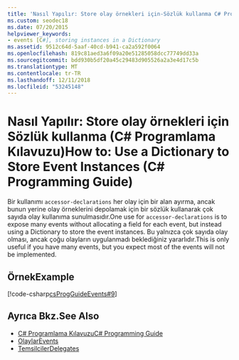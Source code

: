 ```yaml
---
title: 'Nasıl Yapılır: Store olay örnekleri için-Sözlük kullanma C# Programlama Kılavuzu'
ms.custom: seodec18
ms.date: 07/20/2015
helpviewer_keywords:
- events [C#], storing instances in a Dictionary
ms.assetid: 9512c64d-5aaf-40cd-b941-ca2a592f0064
ms.openlocfilehash: 819c81aed3a6f09a20e51285058dcc77749dd33a
ms.sourcegitcommit: bdd930b5df20a45c29483d905526a2a3e4d17c5b
ms.translationtype: MT
ms.contentlocale: tr-TR
ms.lasthandoff: 12/11/2018
ms.locfileid: "53245148"
---
```

# <a name="how-to-use-a-dictionary-to-store-event-instances-c-programming-guide"></a><span data-ttu-id="bb6e8-102">Nasıl Yapılır: Store olay örnekleri için Sözlük kullanma (C# Programlama Kılavuzu)</span><span class="sxs-lookup"><span data-stu-id="bb6e8-102">How to: Use a Dictionary to Store Event Instances (C# Programming Guide)</span></span>
<span data-ttu-id="bb6e8-103">Bir kullanımı `accessor-declarations` her olay için bir alan ayırma, ancak bunun yerine olay örneklerini depolamak için bir sözlük kullanarak çok sayıda olay kullanıma sunulmasıdır.</span><span class="sxs-lookup"><span data-stu-id="bb6e8-103">One use for `accessor-declarations` is to expose many events without allocating a field for each event, but instead using a Dictionary to store the event instances.</span></span> <span data-ttu-id="bb6e8-104">Bu yalnızca çok sayıda olay olması, ancak çoğu olayların uygulanmadı beklediğiniz yararlıdır.</span><span class="sxs-lookup"><span data-stu-id="bb6e8-104">This is only useful if you have many events, but you expect most of the events will not be implemented.</span></span>  
  
## <a name="example"></a><span data-ttu-id="bb6e8-105">Örnek</span><span class="sxs-lookup"><span data-stu-id="bb6e8-105">Example</span></span>  
 [!code-csharp[csProgGuideEvents#9](../../../csharp/programming-guide/events/codesnippet/CSharp/how-to-use-a-dictionary-to-store-event-instances_1.cs)]  
  
## <a name="see-also"></a><span data-ttu-id="bb6e8-106">Ayrıca Bkz.</span><span class="sxs-lookup"><span data-stu-id="bb6e8-106">See Also</span></span>

- [<span data-ttu-id="bb6e8-107">C# Programlama Kılavuzu</span><span class="sxs-lookup"><span data-stu-id="bb6e8-107">C# Programming Guide</span></span>](../../../csharp/programming-guide/index.md)  
- [<span data-ttu-id="bb6e8-108">Olaylar</span><span class="sxs-lookup"><span data-stu-id="bb6e8-108">Events</span></span>](../../../csharp/programming-guide/events/index.md)  
- [<span data-ttu-id="bb6e8-109">Temsilciler</span><span class="sxs-lookup"><span data-stu-id="bb6e8-109">Delegates</span></span>](../../../csharp/programming-guide/delegates/index.md)
